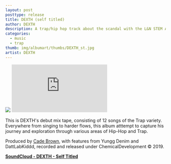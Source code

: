 ```yaml
---
layout: post
posttype: release
title: DEXTH (self titled)
author: DEXTH
description: A trap/hip hop track about the scandal with the L&N STEM Academy
categories:
  - music
  - trap
thumb: img/albumart/thumbs/DEXTH_st.jpg
artist: DEXTH
---
```


<img class="albumart" src="/assets/img/albumart/thumbs/DEXTH_st.jpg">

<iframe class="integrated-sc-player" scrolling="no" frameborder="no" allow="autoplay" src="https://w.soundcloud.com/player/?url=https%3A//api.soundcloud.com/playlists/727182783&color=%23ff5500&auto_play=false&hide_related=false&show_comments=true&show_user=true&show_reposts=false&show_teaser=true&visual=true"></iframe>


<br/>

This is DEXTH's debut mix tape, consisting of 12 songs of the Trap variety. Everywhere from singing to harder flows, this album atttempt to capture his journey and exploration through various areas of Hip-Hop and Trap.

<!--more-->


Produced by [Cade Brown](/artist/cadebrown), with features from Yungg Denim and DattLabKiddd, recorded and released under ChemicalDevelopment &copy; 2019.


[<b>SoundCloud - DEXTH - Self Titled</b>](https://soundcloud.com/cade_brown/sets/dexth-self-titled)

